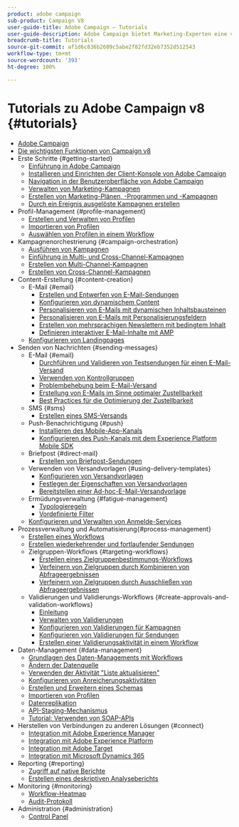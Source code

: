 ```yaml
---
product: adobe campaign
sub-product: Campaign V8
user-guide-title: Adobe Campaign – Tutorials
user-guide-description: Adobe Campaign bietet Marketing-Experten eine visuell gestützte Umgebung für die Konzeption umfassender Kundenerlebnisse, über die sie Kampagnen orchestrieren, Interaktionen in Echtzeit verwalten und Kampagnen kanalübergreifend ausführen können.
breadcrumb-title: Tutorials
source-git-commit: af1d6c836b2609c5abe2f82fd32eb7352d512543
workflow-type: tm+mt
source-wordcount: '393'
ht-degree: 100%

---
```



# Tutorials zu Adobe Campaign v8 {#tutorials}

+ [Adobe Campaign](/help/overview.md)
+ [Die wichtigsten Funktionen von Campaign v8](https://experienceleague.adobe.com/docs/campaign/campaign-v8/start/whats-new.html?lang=de)
+ Erste Schritte {#getting-started}
   + [Einführung in Adobe Campaign](/help/get-started/introduction-to-adobe-campaign.md)
   + [Installieren und Einrichten der Client-Konsole von Adobe Campaign](/help/get-started/install-and-set-up-the-adobe-campaign-client-console.md)
   + [Navigation in der Benutzeroberfläche von Adobe Campaign](/help/get-started/explore-the-adobe-campaign-user-interface.md)
   + [Verwalten von Marketing-Kampagnen](/help/get-started/manage-marketing-campaigns.md)
   + [Erstellen von Marketing-Plänen, -Programmen und -Kampagnen](/help/get-started/create-a-marketing-plan-programs-and-campaigns.md)
   + [Durch ein Ereignis ausgelöste Kampagnen erstellen](/help/get-started/create-event-triggered-campaigns.md)
+ Profil-Management {#profile-management}
   + [Erstellen und Verwalten von Profilen](/help/profile-management/create-and-manage-profiles.md)
   + [Importieren von Profilen](/help/profile-management/import-profiles.md)
   + [Auswählen von Profilen in einem Workflow](/help/profile-management/target-profiles-in-a-workflow.md)
+ Kampagnenorchestrierung {#campaign-orchestration}
   + [Ausführen von Kampagnen](/help/orchestrate-campaigns/execute-a-campaign.md)
   + [Einführung in Multi- und Cross-Channel-Kampagnen](/help/orchestrate-campaigns/introduction-to-cross-and-multi-channel-campaigns.md)
   + [Erstellen von Multi-Channel-Kampagnen](/help/orchestrate-campaigns/multi-channel-campaigns.md)
   + [Erstellen von Cross-Channel-Kampagnen](/help/orchestrate-campaigns/cross-channel-campaigns.md)
+ Content-Erstellung {#content-creation}
   + E-Mail {#email}
      + [Erstellen und Entwerfen von E-Mail-Sendungen](/help/content-creation/create-and-design-email-deliveries.md)
      + [Konfigurieren von dynamischem Content](/help/content-creation/configure-dynamic-content.md)
      + [Personalisieren von E-Mails mit dynamischen Inhaltsbausteinen](/help/content-creation/personalize-using-dynamic-content-blocks.md)
      + [Personalisieren von E-Mails mit Personalisierungsfeldern](/help/content-creation/personalize-emails-using-personalization-fields.md)
      + [Erstellen von mehrsprachigen Newslettern mit bedingtem Inhalt](/help/content-creation/create-a-multilingual-newsletter-using-conditional-content.md)
      + [Definieren interaktiver E-Mail-Inhalte mit AMP](/help/content-creation/design-interactive-email-content-with-amp.md)
   + [Konfigurieren von Landingpages](/help/content-creation/configure-landingpages.md)
+ Senden von Nachrichten {#sending-messages}
   + E-Mail {#email}
      + [Durchführen und Validieren von Testsendungen für einen E-Mail-Versand](/help/send-messages/email/send-and-validate-proofs.md)
      + [Verwenden von Kontrollgruppen](/help/send-messages/email/use-control-groups.md)
      + [Problembehebung beim E-Mail-Versand](/help/send-messages/email/troubleshoot-email-delivery-issues.md)
      + [Erstellung von E-Mails im Sinne optimaler Zustellbarkeit](/help/send-messages/email/design-emails-for-deliverability.md)
      + [Best Practices für die Optimierung der Zustellbarkeit](https://experienceleague.adobe.com/docs/deliverability-learn/deliverability-best-practice-guide/introduction.html?lang=de)
   + SMS {#sms}
      + [Erstellen eines SMS-Versands](/help/send-messages/mobile/create-an-sms-delivery.md)
   + Push-Benachrichtigung {#push}
      + [Installieren des Mobile-App-Kanals](/help/send-messages/mobile/install-the-mobile-app.md)
      + [Konfigurieren des Push-Kanals mit dem Experience Platform Mobile SDK](/help/send-messages/mobile/configure-push-using-aep-mobile-sdk.md)
   + Briefpost {#direct-mail}
      + [Erstellen von Briefpost-Sendungen](/help/send-messages/direct-mail/create-direct-mail-deliveries.md)
   + Verwenden von Versandvorlagen {#using-delivery-templates}
      + [Konfigurieren von Versandvorlagen](/help/send-messages/use-delivery-templates/configure-a-delivery-template.md)
      + [Festlegen der Eigenschaften von Versandvorlagen](/help/send-messages/use-delivery-templates/set-delivery-template-properties.md)
      + [Bereitstellen einer Ad-hoc-E-Mail-Versandvorlage](/help/send-messages/use-delivery-templates/deploy-ad-hoc-email-delivery-template.md)
   + Ermüdungsverwaltung {#fatigue-management}
      + [Typologieregeln](/help/send-messages/fatigue-management/typology-rules-for-fatigue-management.md)
      + [Vordefinierte Filter](/help/send-messages/fatigue-management/fatigue-management-using-filters.md)
   + [Konfigurieren und Verwalten von Anmelde-Services](/help/send-messages/configure-and-manage-subscription-services.md)
+ Prozessverwaltung und Automatisierung{#process-management}
   + [Erstellen eines Workflows](/help/process-management/create-a-workflow.md)
   + [Erstellen wiederkehrender und fortlaufender Sendungen](/help/process-management/recurring-deliveries.md)
   + Zielgruppen-Workflows {#targeting-workflows}
      + [Erstellen eines Zielgruppenbestimmungs-Workflows](/help/process-management/create-a-targeting-workflow.md)
      + [Verfeinern von Zielgruppen durch Kombinieren von Abfrageergebnissen](/help/process-management/refine-targets-by-combining-query-results.md)
      + [Verfeinern von Zielgruppen durch Ausschließen von Abfrageergebnissen](/help/process-management/refine-targets-by-excluding-query-results.md)
   + Validierungen und Validierungs-Workflows {#create-approvals-and-validation-workflows}
      + [Einleitung](/help/process-management/create-approvals-and-validation-workflows/create-approvals-and-validation-workflows-introduction.md)
      + [Verwalten von Validierungen](/help/process-management/create-approvals-and-validation-workflows/manage-approvals.md)
      + [Konfigurieren von Validierungen für Kampagnen](/help/process-management/create-approvals-and-validation-workflows/configure-approvals-for-campaigns.md)
      + [Konfigurieren von Validierungen für Sendungen ](/help/process-management/create-approvals-and-validation-workflows/configure-approvals-for-deliveries.md)
      + [Erstellen einer Validierungsaktivität in einem Workflow](/help/process-management/create-approvals-and-validation-workflows/create-approval-process-in-a-workflow.md)
+ Daten-Management {#data-management}
   + [Grundlagen des Daten-Managements mit Workflows](/help/data-management/data-management-fundamentals.md)
   + [Ändern der Datenquelle](/help/data-management/change-data-source.md)
   + [Verwenden der Aktivität &quot;Liste aktualisieren&quot;](/help/process-management/use-the-update-list-activity.md)
   + [Konfigurieren von Anreicherungsaktivitäten](/help/process-management/enrichment-activity.md)
   + [Erstellen und Erweitern eines Schemas](/help/data-management/create-and-extend-a-schema.md)
   + [Importieren von Profilen](/help/data-management/import-profiles.md)
   + [Datenreplikation](/help/data-management/data-replication.md)
   + [API-Staging-Mechanismus](/help/data-management/api-staging-mechanism.md)
   + [Tutorial: Verwenden von SOAP-APIs](https://experienceleague.adobe.com/docs/campaign-learn/use-soap-apis/introduction.html?lang=de)
+ Herstellen von Verbindungen zu anderen Lösungen {#connect}
   + [Integration mit Adobe Experience Manager](https://experienceleague.adobe.com/docs/campaign-learn/integrate-with-experience-manager/overview.html?lang=de)
   + [Integration mit Adobe Experience Platform](https://experienceleague.adobe.com/docs/campaign-learn/integrate-with-experience-platform/overview.html?lang=de)
   + [Integration mit Adobe Target](/help/connect/target-integration.md)
   + [Integration mit Microsoft Dynamics 365](/help/connect/dynamics365-integration.md)
+ Reporting {#reporting}
   + [Zugriff auf native Berichte](/help/reporting/access-built-in-reports.md)
   + [Erstellen eines deskriptiven Analyseberichts](/help/reporting/generate-a-descriptive-analysis-report.md)
+ Monitoring      {#monitoring}
   + [Workflow-Heatmap](/help/monitoring/workflow-heatmap.md)
   + [Audit-Protokoll](/help/monitoring/audit-trail.md)
+ Administration {#administration}
   + [Control Panel](https://experienceleague.adobe.com/docs/campaign-learn/control-panel/control-panel-overview.html?lang=de)
